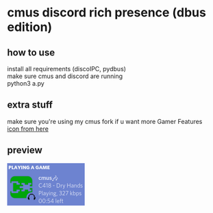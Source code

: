 # cmus discord rich presence (dbus edition)

## how to use
install all requirements (discoIPC, pydbus)  
make sure cmus and discord are running  
python3 a.py

## extra stuff
make sure you're using my cmus fork if u want more Gamer Features  
[icon from here](https://ryuutei.wordpress.com/2013/02/17/cmus-icon/)

## preview
![preview](preview.png)
